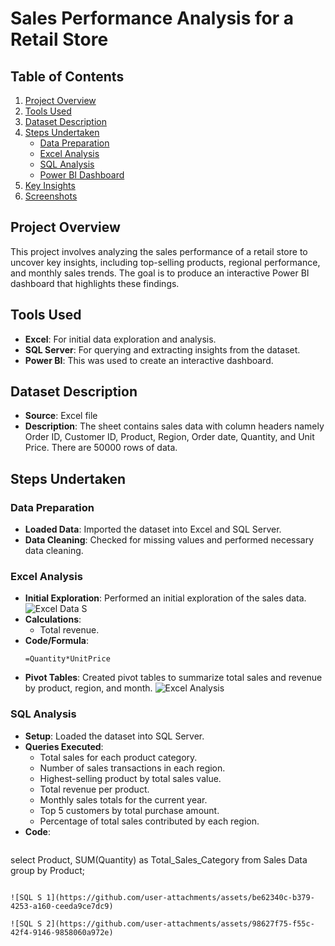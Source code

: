 # Sales Performance Analysis for a Retail Store

## Table of Contents
1. [Project Overview](#project-overview)
2. [Tools Used](#tools-used)
3. [Dataset Description](#dataset-description)
4. [Steps Undertaken](#steps-undertaken)
   - [Data Preparation](#data-preparation)
   - [Excel Analysis](#excel-analysis)
   - [SQL Analysis](#sql-analysis)
   - [Power BI Dashboard](#power-bi-dashboard)
5. [Key Insights](#key-insights)
6. [Screenshots](#screenshots)

## Project Overview
This project involves analyzing the sales performance of a retail store to uncover key insights, including top-selling products, regional performance, and monthly sales trends. The goal is to produce an interactive Power BI dashboard that highlights these findings.

## Tools Used
- **Excel**: For initial data exploration and analysis.
- **SQL Server**: For querying and extracting insights from the dataset.
- **Power BI**: This was used to create an interactive dashboard.

## Dataset Description
- **Source**: Excel file
- **Description**: The sheet contains sales data with column headers namely Order ID, Customer ID, Product, Region, Order date, Quantity, and Unit Price. There are 50000 rows of data.

## Steps Undertaken

### Data Preparation
- **Loaded Data**: Imported the dataset into Excel and SQL Server.
- **Data Cleaning**: Checked for missing values and performed necessary data cleaning.


### Excel Analysis
- **Initial Exploration**: Performed an initial exploration of the sales data.
![Excel Data S](https://github.com/user-attachments/assets/6fe096b3-a99e-464a-90f2-f6a1d2cc115a)
- **Calculations**: 
  - Total revenue.
- **Code/Formula**: 
  ```excel
  =Quantity*UnitPrice
- **Pivot Tables**: Created pivot tables to summarize total sales and revenue by product, region, and month.
![Excel Analysis](https://github.com/user-attachments/assets/0687ccd0-6ce9-4862-a605-7fe4a437a736)

### SQL Analysis
- **Setup**: Loaded the dataset into SQL Server.
- **Queries Executed**: 
  - Total sales for each product category.
  - Number of sales transactions in each region.
  - Highest-selling product by total sales value.
  - Total revenue per product.
  - Monthly sales totals for the current year.
  - Top 5 customers by total purchase amount.
  - Percentage of total sales contributed by each region.
- **Code**: 
  ```sql
select Product, SUM(Quantity) as Total_Sales_Category from Sales Data
group by Product;
  ```

![SQL S 1](https://github.com/user-attachments/assets/be62340c-b379-4253-a160-ceeda9ce7dc9)

![SQL S 2](https://github.com/user-attachments/assets/98627f75-f55c-42f4-9146-9858060a972e)






